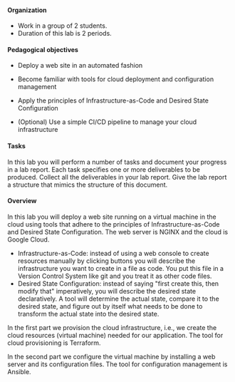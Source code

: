 #### Organization

* Work in a group of 2 students.
* Duration of this lab is 2 periods.

#### Pedagogical objectives

* Deploy a web site in an automated fashion

* Become familiar with tools for cloud deployment and configuration management

* Apply the principles of Infrastructure-as-Code and  Desired State Configuration

* (Optional) Use a simple CI/CD pipeline to manage your cloud infrastructure 

#### Tasks

In this lab you will perform a number of tasks and document your
progress in a lab report. Each task specifies one or more deliverables
to be produced.  Collect all the deliverables in your lab report. Give
the lab report a structure that mimics the structure of this document.

#### Overview

In this lab you will deploy a web site running on a virtual machine in the cloud using tools that adhere to the principles of Infrastructure-as-Code and Desired State Configuration. The web server is NGINX and the cloud is Google Cloud.

* Infrastructure-as-Code: instead of using a web console to create resources manually by clicking buttons you will describe the infrastructure you want to create in a file as code. You put this file in a Version Control System like git and you treat it as other code files.
* Desired State Configuration: instead of saying "first create this, then modify that" imperatively, you will describe the desired state declaratively. A tool will determine the actual state, compare it to the desired state, and figure out by itself what needs to be done to transform the actual state into the desired state.

In the first part we provision the cloud infrastructure, i.e., we create the cloud resources (virtual machine) needed for our application. The tool for cloud provisioning is Terraform.

In the second part we configure the virtual machine by installing a web server and its configuration files. The tool for configuration management is Ansible.